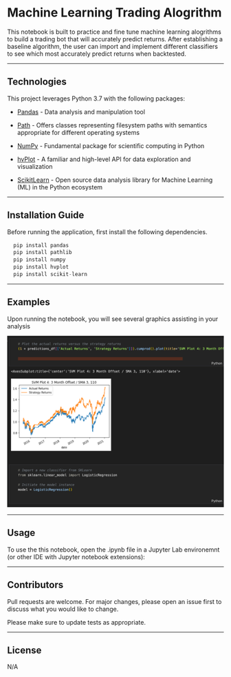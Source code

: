 # Machine Learning Trading Alogrithm

This notebook is built to practice and fine tune machine learning alogrithms to build a trading bot that will accurately predict returns. After establishing a baseline algorithm, the user can import and implement different classifiers to see which most accurately predict returns when backtested.

---

## Technologies

This project leverages Python 3.7 with the following packages:

* [Pandas](https://pandas.pydata.org/docs/) - Data analysis and manipulation tool

* [Path](https://docs.python.org/3/library/pathlib.html) - Offers classes representing filesystem paths with semantics appropriate for different operating systems

* [NumPy](https://numpy.org/doc/stable/) - Fundamental package for scientific computing in Python

* [hvPlot](https://hvplot.holoviz.org/https://hvplot.holoviz.org/) - A familiar and high-level API for data exploration and visualization

* [ScikitLearn](https://scikit-learn.org/stable/install.html) - Open source data analysis library for Machine Learning (ML) in the Python ecosystem

---

## Installation Guide

Before running the application, first install the following dependencies.

```python
  pip install pandas
  pip install pathlib
  pip install numpy
  pip install hvplot
  pip install scikit-learn
```

---

## Examples

Upon running the notebook, you will see several graphics assisting in your analysis

![Prediction Results](./images/prediction_results.png)

---

## Usage

To use the this notebook, open the .ipynb file in a Jupyter Lab environemnt (or other IDE with Jupyter notebook extensions):

---

## Contributors

Pull requests are welcome. For major changes, please open an issue first to discuss what you would like to change.

Please make sure to update tests as appropriate.

---

## License

N/A
